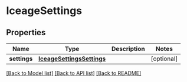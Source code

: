 # IceageSettings

## Properties
Name | Type | Description | Notes
------------ | ------------- | ------------- | -------------
**settings** | [**IceageSettingsSettings**](IceageSettingsSettings.md) |  | [optional] 

[[Back to Model list]](../README.md#documentation-for-models) [[Back to API list]](../README.md#documentation-for-api-endpoints) [[Back to README]](../README.md)


